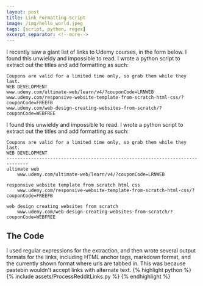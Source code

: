 ```yaml
---
layout: post
title: Link Formatting Script
image: /img/hello_world.jpeg
tags: [script, python, regex]
excerpt_separator: <!--more-->
---
```


I recently saw a giant list of links to Udemy courses, in the form below.
I found this unwieldy and impossible to read. I wrote a python script to
extract out the titles and add formatting as such:
<!--more-->
```
Coupons are valid for a limited time only, so grab them while they last.
WEB DEVELOPMENT
www.udemy.com/ultimate-web/learn/v4/?couponCode=LRNWEB
www.udemy.com/responsive-website-template-from-scratch-html-css/?couponCode=FREEFB
www.udemy.com/web-design-creating-websites-from-scratch/?couponCode=WEBFREE
```

I found this unwieldy and impossible to read. I wrote a python script to
extract out the titles and add formatting as such:
```
Coupons are valid for a limited time only, so grab them while they last.
WEB DEVELOPMENT
------------------------------------------------------------------------------
ultimate web
	www.udemy.com/ultimate-web/learn/v4/?couponCode=LRNWEB

responsive website template from scratch html css
	www.udemy.com/responsive-website-template-from-scratch-html-css/?couponCode=FREEFB

web design creating websites from scratch
	www.udemy.com/web-design-creating-websites-from-scratch/?couponCode=WEBFREE
```
## The Code
I used regular expressions for the extraction, and then wrote several output
formats for the links, including HTML anchor tags, markdown format, and the
currently shown format where urls are tabbed in. This was because pastebin
wouldn't accept links with alternate text.
{% highlight python %}
{% include assets/ProcessRedditLinks.py %}
{% endhighlight %}
